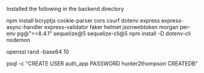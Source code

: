 Installed the following in the backend directory

npm install bcryptjs cookie-parser cors csurf dotenv express express-async-handler express-validator faker helmet jsonwebtoken morgan per-env pg@">=8.4.1" sequelize@5 sequelize-cli@5
npm install -D dotenv-cli nodemon

openssl rand -base64 10

psql -c "CREATE USER auth_app PASSWORD hunter2thompson CREATEDB"